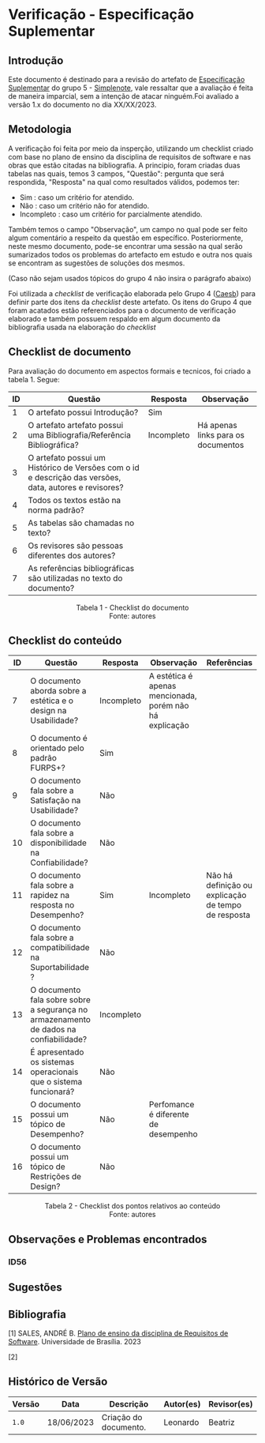# Verificação - Especificação Suplementar

## Introdução

Este documento é destinado para a revisão do artefato de [Especificação Suplementar](<link para o documento>) do grupo 5 - [Simplenote](https://github.com/Requisitos-de-Software/2023.1-Simplenote), vale ressaltar que a avaliação é feita de maneira imparcial, sem a intenção de atacar ninguém.Foi avaliado a versão 1.x do documento no dia XX/XX/2023.

## Metodologia

A verificação foi feita por meio da insperção, utilizando um checklist criado com base no plano de ensino da disciplina de requisitos de software e nas obras que estão citadas na bibliografia. A principio, foram criadas duas tabelas nas quais, temos 3 campos, "Questão": pergunta que será respondida, "Resposta" na qual como resultados válidos, podemos ter:

- Sim : caso um critério for atendido.
- Não : caso um critério não for atendido.
- Incompleto : caso um critério for parcialmente atendido.

Também temos o campo "Observação", um campo no qual pode ser feito algum comentário a respeito da questão em específico. Posteriormente, neste mesmo documento, pode-se encontrar uma sessão na qual serão sumarizados todos os problemas do artefacto em estudo e outra nos quais se encontram as sugestões de soluções dos mesmos.


(Caso não sejam usados tópicos do grupo 4 não insira o parágrafo abaixo)

Foi utilizada a *checklist* de verificação elaborada pelo Grupo 4 ([Caesb](https://requisitos-de-software.github.io/2023.1-Caesb/Verificacao/Grupo5/Entrega1/Entrega1/)) para definir parte dos itens da *checklist* deste artefato. Os itens do Grupo 4 que foram acatados estão referenciados para o documento de verificação elaborado e também possuem respaldo em algum documento da bibliografia usada na elaboração do *checklist* 

## Checklist de documento
Para avaliação do documento em aspectos formais e tecnicos, foi criado a tabela 1. Segue:

|ID|Questão|Resposta|Observação|
|--|-------|--------|----------|
|1|O artefato possui Introdução?                                                                                |   Sim     |          |
|2|O artefato artefato possui uma Bibliografia/Referência Bibliográfica?                                        |    Incompleto    |     Há apenas links para os documentos     |
|3|O artefato possui um Histórico de Versões com o id e descrição das versões, data, autores e revisores?       |        |          |
|4|Todos os textos estão na norma padrão?                                                                       |        |          |
|5|As tabelas são chamadas no texto?                                                                            |        |          |
|6|Os revisores são pessoas diferentes dos autores?                                                             |        |          |
|7|As referências bibliográficas são utilizadas no texto do documento? | | |

<p align="center"> Tabela 1 - Checklist do documento <br> Fonte: autores </p>

## Checklist do conteúdo

| ID  | Questão | Resposta | Observação | Referências |
| --- | ------- | -------- | ---------- |     -       |
|7|O documento aborda sobre a estética e o design na Usabilidade?| Incompleto | A estética é apenas mencionada, porém não há explicação ||
|8|O documento é orientado pelo padrão FURPS+?|Sim|||
|9|O documento fala sobre a Satisfação na Usabilidade?|Não|||
|10|O documento fala sobre a disponibilidade na Confiabilidade?|Não|||
|11|O documento fala sobre a rapidez na resposta no Desempenho?|Sim| Incompleto | Não há definição ou explicação de tempo de resposta |
|12|O documento fala sobre a compatibilidade na Suportabilidade ?|Não|||
|13|O documento fala sobre sobre a segurança no armazenamento de dados na confiabilidade?|Incompleto|||
|14|É apresentado os sistemas operacionais que o sistema funcionará?|Não|||
|15|O documento possui um tópico de Desempenho?|Não|Perfomance é diferente de desempenho||
|16|O documento possui um tópico de Restrições de Design?|Não|||


<p align="center"> Tabela 2 - Checklist dos pontos relativos ao conteúdo <br> Fonte: autores </p>

## Observações e Problemas encontrados

### ID56



## Sugestões



## Bibliografia

[1] SALES, ANDRÉ B. [Plano de ensino da disciplina de Requisitos de Software](https://aprender3.unb.br/pluginfile.php/2523005/mod_resource/content/28/Plano_de_Ensino%20RE%20202301%20Turma%202.pdf). Universidade de Brasília. 2023

[2] 

## Histórico de Versão

| Versão | Data       | Descrição             | Autor(es) | Revisor(es)        |
| ------ | ---------- | --------------------- | --------- | ------------------ |
| `1.0`  | 18/06/2023 | Criação do documento. | Leonardo      | Beatriz            |
